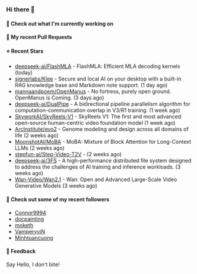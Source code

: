 ### Hi there 👋

#### 👷 Check out what I'm currently working on

#### 🔨 My recent Pull Requests


#### ⭐ Recent Stars

- [deepseek-ai/FlashMLA](https://github.com/deepseek-ai/FlashMLA) - FlashMLA: Efficient MLA decoding kernels (today)
- [signerlabs/Klee](https://github.com/signerlabs/Klee) - Secure and local AI on your desktop with a built-in RAG knowledge base and Markdown note support. (1 day ago)
- [mannaandpoem/OpenManus](https://github.com/mannaandpoem/OpenManus) - No fortress, purely open ground.  OpenManus is Coming. (3 days ago)
- [deepseek-ai/DualPipe](https://github.com/deepseek-ai/DualPipe) - A bidirectional pipeline parallelism algorithm for computation-communication overlap in V3/R1 training. (1 week ago)
- [SkyworkAI/SkyReels-V1](https://github.com/SkyworkAI/SkyReels-V1) - SkyReels V1: The first and most advanced open-source human-centric video foundation model (1 week ago)
- [ArcInstitute/evo2](https://github.com/ArcInstitute/evo2) - Genome modeling and design across all domains of life (2 weeks ago)
- [MoonshotAI/MoBA](https://github.com/MoonshotAI/MoBA) - MoBA: Mixture of Block Attention for Long-Context LLMs (2 weeks ago)
- [stepfun-ai/Step-Video-T2V](https://github.com/stepfun-ai/Step-Video-T2V) -  (2 weeks ago)
- [deepseek-ai/3FS](https://github.com/deepseek-ai/3FS) -  A high-performance distributed file system designed to address the challenges of AI training and inference workloads.  (3 weeks ago)
- [Wan-Video/Wan2.1](https://github.com/Wan-Video/Wan2.1) - Wan: Open and Advanced Large-Scale Video Generative Models (3 weeks ago)

#### 👯 Check out some of my recent followers

- [Connor9994](https://github.com/Connor9994)
- [docpainting](https://github.com/docpainting)
- [moketh](https://github.com/moketh)
- [VamperyviN](https://github.com/VamperyviN)
- [Minhtuancuong](https://github.com/Minhtuancuong)

#### 💬 Feedback

Say Hello, I don't bite!